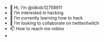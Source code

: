 - 👋 Hi, I’m @idkidc12758911
- 👀 I’m interested in hacking
- 🌱 I’m currently learning how to hack
- 💞️ I’m looking to collaborate on twitter/twitch
- 📫 How to reach me roblox
- 

<!---
idkidc12758911/idkidc12758911 is a ✨ special ✨ repository because its `README.md` (this file) appears on your GitHub profile.
You can click the Preview link to take a look at your changes.
--->
